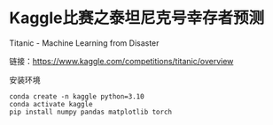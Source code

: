 # Kaggle比赛之泰坦尼克号幸存者预测

Titanic - Machine Learning from Disaster

链接：https://www.kaggle.com/competitions/titanic/overview

安装环境
```
conda create -n kaggle python=3.10
conda activate kaggle
pip install numpy pandas matplotlib torch
```